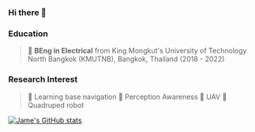 ### Hi there 👋

<!--
**Jaramyy/Jaramyy** is a ✨ _special_ ✨ repository because its `README.md` (this file) appears on your GitHub profile.

Here are some ideas to get you started:

- 🔭 I’m currently working on ...
- 🌱 I’m currently learning ...
- 👯 I’m looking to collaborate on ...
- 🤔 I’m looking for help with ...
- 💬 Ask me about ...
- 📫 How to reach me: ...
- 😄 Pronouns: ...
- ⚡ Fun fact: ...
-->

### Education 
> 🔹 **BEng in Electrical** from King Mongkut's University of Technology North Bangkok (KMUTNB), Bangkok, Thailand (2018 - 2022)  

### Research Interest
> 🔹 Learning base navigation 
> 🔹 Perception Awareness
> 🔹 UAV 
> 🔹 Quadruped robot

[![Jame's GitHub stats](https://github-readme-stats.vercel.app/api?username=jaramyy)](https://github.com/anuraghazra/github-readme-stats)


